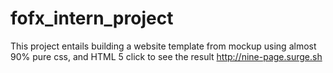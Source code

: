 # fofx_intern_project

This project entails building a website template from mockup using almost 90% pure css, and HTML 5
click to see the result http://nine-page.surge.sh
